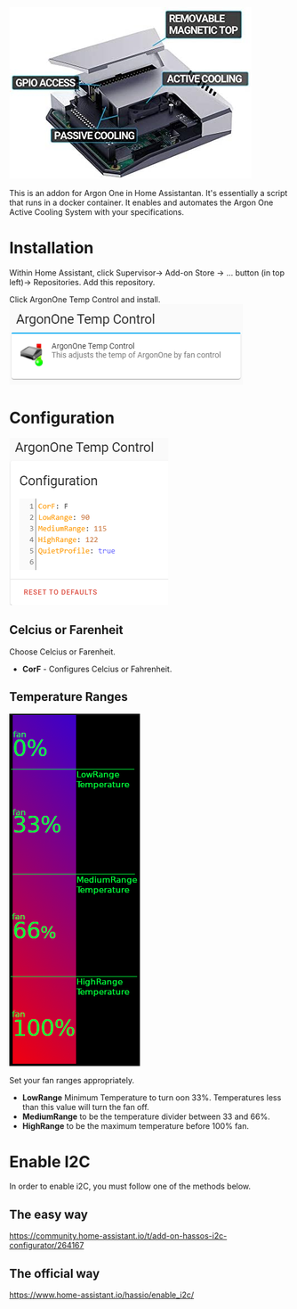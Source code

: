 ![image](gitResources/activecooling.jpg)

This is an addon for Argon One in Home Assistantan.  It's essentially a script that runs in a docker container.  It enables and automates the Argon One Active Cooling System with your specifications.<br>

# Installation
Within Home Assistant, click Supervisor-> Add-on Store -> … button (in top left)-> Repositories. Add this repository. 

Click ArgonOne Temp Control and install.<br>
![image](gitResources/addonSelect.png)

# Configuration
![image](gitResources/Configuration.png)
## Celcius or Farenheit
Choose Celcius or Farenheit.
* **CorF** - Configures Celcius or Fahrenheit.

## Temperature Ranges
![image](gitResources/FanRangeExplaination.png)

Set your fan ranges appropriately. 
* **LowRange** Minimum Temperature to turn oon 33%. Temperatures less than this value will turn the fan off.
* **MediumRange** to be the temperature divider between 33 and 66%.
* **HighRange** to be the maximum temperature before 100% fan.


# Enable I2C
In order to enable i2C, you must follow one of the methods below. 

## The easy way
https://community.home-assistant.io/t/add-on-hassos-i2c-configurator/264167

## The official way
https://www.home-assistant.io/hassio/enable_i2c/